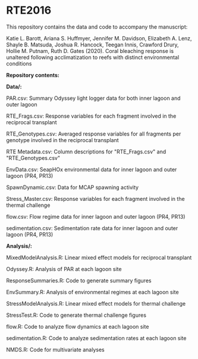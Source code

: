 # RTE2016

This repository contains the data and code to accompany the manuscript: 

Katie L. Barott, Ariana S. Huffmyer, Jennifer M. Davidson, Elizabeth A. Lenz, Shayle B. Matsuda, Joshua R. Hancock, Teegan Innis, Crawford Drury, Hollie M. Putnam, Ruth D. Gates (2020). Coral bleaching response is unaltered following acclimatization to reefs with distinct environmental conditions 

**Repository contents:**

**Data/:**

PAR.csv: Summary Odyssey light logger data for both inner lagoon and outer lagoon

RTE_Frags.csv: Response variables for each fragment involved in the reciprocal transplant

RTE_Genotypes.csv: Averaged response variables for all fragments per genotype involved in the reciprocal transplant

RTE Metadata.csv: Column descriptions for "RTE_Frags.csv" and "RTE_Genotypes.csv"

EnvData.csv: SeapHOx environmental data for inner lagoon and outer lagoon (PR4, PR13)

SpawnDynamic.csv: Data for MCAP spawning activity

Stress_Master.csv: Response variables for each fragment involved in the thermal challenge

flow.csv: Flow regime data for inner lagoon and outer lagoon (PR4, PR13)

sedimentation.csv: Sedimentation rate data for inner lagoon and outer lagoon (PR4, PR13)

**Analysis/:**

MixedModelAnalysis.R: Linear mixed effect models for reciprocal transplant

Odyssey.R: Analysis of PAR at each lagoon site

ResponseSummaries.R: Code to generate summary figures

EnvSummary.R: Analysis of environmental regimes at each lagoon site

StressModelAnalysis.R: Linear mixed effect models for thermal challenge

StressTest.R: Code to generate thermal challenge figures

flow.R: Code to analyze flow dynamics at each lagoon site

sedimentation.R: Code to analyze sedimentation rates at each lagoon site

NMDS.R: Code for multivariate analyses
